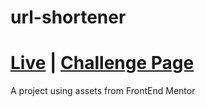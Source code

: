 # url-shortener

<div>
  <h1>
    <a href="https://url-shorterner-alo.netlify.app/" color="white">Live</a>
    <span> | </span>
    <a href="https://www.frontendmentor.io/challenges/url-shortening-api-landing-page-2ce3ob-G">Challenge Page</a>
  </h1>
</div>

A project using assets from FrontEnd Mentor
